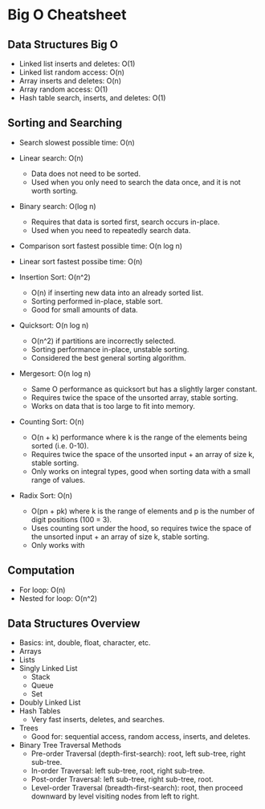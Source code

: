 
# Big O Cheatsheet

## Data Structures Big O
- Linked list inserts and deletes: O(1)
- Linked list random access: O(n)
- Array inserts and deletes: O(n)
- Array random access: O(1)
- Hash table search, inserts, and deletes: O(1)
## Sorting and Searching
- Search slowest possible time: O(n)

- Linear search: O(n)
    - Data does not need to be sorted.
    - Used when you only need to search the data once, and it is not worth sorting.

- Binary search: O(log n)
    - Requires that data is sorted first, search occurs in-place.
    - Used when you need to repeatedly search data.

- Comparison sort fastest possible time: O(n log n)
- Linear sort fastest possibe time: O(n)

- Insertion Sort: O(n^2)
    - O(n) if inserting new data into an already sorted list.
    - Sorting performed in-place, stable sort.
    - Good for small amounts of data.

- Quicksort: O(n log n)
    - O(n^2) if partitions are incorrectly selected.
    - Sorting performance in-place, unstable sorting.
    - Considered the best general sorting algorithm.

- Mergesort: O(n log n)
    - Same O performance as quicksort but has a slightly larger constant.
    - Requires twice the space of the unsorted array, stable sorting.
    - Works on data that is too large to fit into memory.

- Counting Sort: O(n)
    - O(n + k) performance where k is the range of the elements being sorted (i.e. 0-10).
    - Requires twice the space of the unsorted input + an array of size k, stable sorting.
    - Only works on integral types, good when sorting data with a small range of values.

- Radix Sort: O(n)
    - O(pn + pk) where k is the range of elements and p is the number of digit positions (100 = 3).
    - Uses counting sort under the hood, so requires twice the space of the unsorted input + an array of size k, stable sorting.
    - Only works with 

## Computation
- For loop: O(n)
- Nested for loop: O(n^2)

## Data Structures Overview
- Basics: int, double, float, character, etc.
- Arrays
- Lists
- Singly Linked List
    - Stack
    - Queue
    - Set
- Doubly Linked List
- Hash Tables
    - Very fast inserts, deletes, and searches.
- Trees
    - Good for: sequential access, random access, inserts, and deletes.
- Binary Tree Traversal Methods
    - Pre-order Traversal (depth-first-search): root, left sub-tree, right sub-tree.
    - In-order Traversal: left sub-tree, root, right sub-tree.
    - Post-order Traversal: left sub-tree, right sub-tree, root.
    - Level-order Traversal (breadth-first-search): root, then proceed downward by level visiting nodes from left to right.
